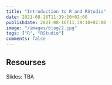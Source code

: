 ```yaml
---
title: "Introduction to R and RStudio"
date: 2021-08-16T11:39:10+02:00
publishdate: 2021-08-16T11:39:10+02:00
image: "/images/blog/2.jpg"
tags: ["R", "RStudio"]
comments: false
---
```



## Resourses

Slides: TBA